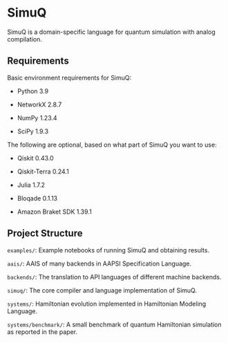 # SimuQ

SimuQ is a domain-specific language for quantum simulation with analog compilation.

## Requirements

Basic environment requirements for SimuQ:

* Python 3.9

* NetworkX 2.8.7

* NumPy 1.23.4

* SciPy 1.9.3

The following are optional, based on what part of SimuQ you want to use:

* Qiskit 0.43.0

* Qiskit-Terra 0.24.1

* Julia 1.7.2

* Bloqade 0.1.13

* Amazon Braket SDK 1.39.1

## Project Structure

`examples/`: Example notebooks of running SimuQ and obtaining results.

`aais/`: AAIS of many backends in AAPSI Specification Language.

`backends/`: The translation to API languages of different machine backends.

`simuq/`: The core compiler and language implementation of SimuQ.

`systems/`: Hamiltonian evolution implemented in Hamiltonian Modeling Language.

`systems/benchmark/`: A small benchmark of quantum Hamiltonian simulation as reported in the paper.



